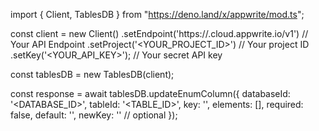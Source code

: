import { Client, TablesDB } from "https://deno.land/x/appwrite/mod.ts";

const client = new Client()
    .setEndpoint('https://<REGION>.cloud.appwrite.io/v1') // Your API Endpoint
    .setProject('<YOUR_PROJECT_ID>') // Your project ID
    .setKey('<YOUR_API_KEY>'); // Your secret API key

const tablesDB = new TablesDB(client);

const response = await tablesDB.updateEnumColumn({
    databaseId: '<DATABASE_ID>',
    tableId: '<TABLE_ID>',
    key: '',
    elements: [],
    required: false,
    default: '<DEFAULT>',
    newKey: '' // optional
});

